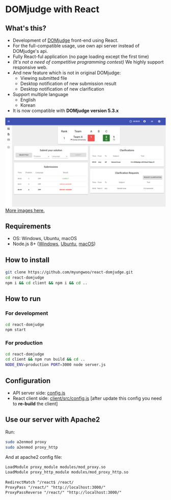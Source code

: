 # DOMjudge with React

## What's this?

- Development of [DOMjudge](https://domjudge.org) front-end using React.
- For the full-compatible usage, use own api server instead of DOMjudge's api.
- Fully React-ful application (no page loading except the first time)
- *(It's not a need of competitive programming contest)* We highly support responsive web.
- And new feature which is not in original DOMjudge:
  - Viewing submitted file
  - Desktop notification of new submission result
  - Desktop notification of new clarification
- Support multiple language
  - English
  - Korean
- It is now compatible with **DOMjudge version 5.3.x**

![Main page](./images/main.png)
[More images here.](./images)

## Requirements

- OS: Windows, Ubuntu, macOS
- Node.js 8+ ([Windows](https://nodejs.org/en/download/package-manager/#windows), [Ubuntu](https://nodejs.org/en/download/package-manager/#debian-and-ubuntu-based-linux-distributions), [macOS](https://nodejs.org/en/download/package-manager/#macos))

## How to install

```bash
git clone https://github.com/myungwoo/react-domjudge.git
cd react-domjudge
npm i && cd client && npm i && cd ..
```

## How to run

### For development
```bash
cd react-domjudge
npm start
```

### For production
```bash
cd react-domjudge
cd client && npm run build && cd ..
NODE_ENV=production PORT=3000 node server.js
```

## Configuration

- API server side: [config.js](./config.js)
- React client side: [client/src/config.js](./client/src/config.js) [after update this config you need to **re-build** the client]

## Use our server with Apache2

Run:
```bash
sudo a2enmod proxy
sudo a2enmod proxy_http
```

And at apache2 config file:
```
LoadModule proxy_module modules/mod_proxy.so
LoadModule proxy_http_module modules/mod_proxy_http.so

RedirectMatch ^/react$ /react/
ProxyPass "/react/" "http://localhost:3000/"
ProxyPassReverse "/react/" "http://localhost:3000/"
```
